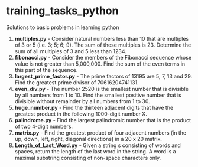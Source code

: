 # training_tasks_python
Solutions to basic problems in learning python

  1. **multiples.py** - Consider natural numbers less than 10 that are multiples of 3 or 5 (i.e. 3; 5; 6; 9). The sum of these multiples is 23. Determine the sum of all multiples of 3 and 5 less than 1234.
  2. **fibonacci.py** - Consider the members of the Fibonacci sequence whose value is not greater than 5,000,000. Find the sum of the even terms in this part of the sequence.
  3. **largest_prime_factor.py** - The prime factors of 13195 are 5, 7, 13 and 29. Find the greatest prime divisor of 70616204741131.
  4.  **even_div.py** - The number 2520 is the smallest number that is divisible by all numbers from 1 to 10. Find the smallest positive number that is divisible without remainder by all numbers from 1 to 30.
  5.  **huge_number.py** - Find the thirteen adjacent digits that have the greatest product in the following 1000-digit number X.
  6.  **palindrome.py** - Find the largest palindromic number that is the product of two 4-digit numbers.
  7.  **matrix.py** - Find the greatest product of four adjacent numbers (in the up, down, left, right, diagonal directions) in a 20 x 20 matrix.
  8.  **Length_of_Last_Word.py** - Given a string s consisting of words and spaces, return the length of the last word in the string. A word is a maximal substring consisting of non-space characters only.
